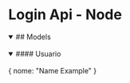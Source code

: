 # Login Api - Node

<details open>
<summary>## Models</summary><br>

  <details open>
  <summary>#### Usuario</summary><br>
  {
    nome: "Name Example"
  }
  </details>

</details>
